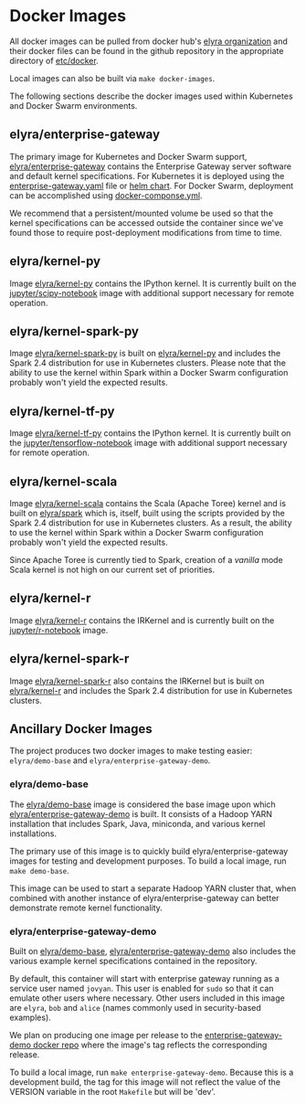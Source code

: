 # Docker Images

All docker images can be pulled from docker hub's [elyra organization](https://hub.docker.com/u/elyra/) and their docker files can be found in the github repository in the appropriate directory of [etc/docker](https://github.com/jupyter-server/enterprise_gateway/tree/master/etc/docker).

Local images can also be built via `make docker-images`.

The following sections describe the docker images used within Kubernetes and Docker Swarm environments.

## elyra/enterprise-gateway

The primary image for Kubernetes and Docker Swarm support, [elyra/enterprise-gateway](https://hub.docker.com/r/elyra/enterprise-gateway/) contains the Enterprise Gateway server software and default kernel specifications.  For Kubernetes it is deployed using the [enterprise-gateway.yaml](https://github.com/jupyter-server/enterprise_gateway/blob/master/etc/kubernetes/enterprise-gateway.yaml) file or [helm chart](https://github.com/jupyter-server/enterprise_gateway/tree/master/etc/kubernetes/helm/enterprise-gateway).  For Docker Swarm, deployment can be accomplished using [docker-componse.yml](https://github.com/jupyter-server/enterprise_gateway/blob/master/etc/docker/docker-compose.yml).

We recommend that a persistent/mounted volume be used so that the kernel specifications can be accessed outside the container since we've found those to require post-deployment modifications from time to time.

## elyra/kernel-py

Image [elyra/kernel-py](https://hub.docker.com/r/elyra/kernel-py/) contains the IPython kernel.  It is currently built on the [jupyter/scipy-notebook](https://hub.docker.com/r/jupyter/scipy-notebook) image with additional support necessary for remote operation.

## elyra/kernel-spark-py

Image [elyra/kernel-spark-py](https://hub.docker.com/r/elyra/kernel-spark-py/) is built on [elyra/kernel-py](https://hub.docker.com/r/elyra/kernel-py) and includes the Spark 2.4 distribution for use in Kubernetes clusters. Please note that the ability to use the kernel within Spark within a Docker Swarm configuration probably won't yield the expected results. 

## elyra/kernel-tf-py

Image [elyra/kernel-tf-py](https://hub.docker.com/r/elyra/kernel-tf-py/) contains the IPython kernel.  It is currently built on the [jupyter/tensorflow-notebook](https://hub.docker.com/r/jupyter/tensorflow-notebook) image with additional support necessary for remote operation.

## elyra/kernel-scala

Image [elyra/kernel-scala](https://hub.docker.com/r/elyra/kernel-scala/) contains the Scala (Apache Toree) kernel and is built on [elyra/spark](https://hub.docker.com/r/elyra/spark) which is, itself, built using the scripts provided by the Spark 2.4 distribution for use in Kubernetes clusters. As a result, the ability to use the kernel within Spark within a Docker Swarm configuration probably won't yield the expected results. 

Since Apache Toree is currently tied to Spark, creation of a *vanilla* mode Scala kernel is not high on our current set of priorities.

## elyra/kernel-r

Image [elyra/kernel-r](https://hub.docker.com/r/elyra/kernel-r/) contains the IRKernel and is currently built on the [jupyter/r-notebook](https://hub.docker.com/r/jupyter/r-notebook/) image.

## elyra/kernel-spark-r

Image [elyra/kernel-spark-r](https://hub.docker.com/r/elyra/kernel-spark-r/) also contains the IRKernel but is built on [elyra/kernel-r](https://hub.docker.com/r/elyra/kernel-r) and includes the Spark 2.4 distribution for use in Kubernetes clusters.


## Ancillary Docker Images

The project produces two docker images to make testing easier: `elyra/demo-base` and `elyra/enterprise-gateway-demo`.

### elyra/demo-base

The [elyra/demo-base](https://hub.docker.com/r/elyra/demo-base/) image is considered the base image upon which [elyra/enterprise-gateway-demo](https://hub.docker.com/r/elyra/enterprise-gateway-demo/) is built.  It consists of a Hadoop YARN installation that includes Spark, Java, miniconda, and various kernel installations.

The primary use of this image is to quickly build elyra/enterprise-gateway images for testing and development purposes.  To build a local image, run `make demo-base`.

This image can be used to start a separate Hadoop YARN cluster that, when combined with another instance of elyra/enterprise-gateway can better demonstrate remote kernel functionality.

### elyra/enterprise-gateway-demo

Built on [elyra/demo-base](https://hub.docker.com/r/elyra/demo-base/), [elyra/enterprise-gateway-demo](https://hub.docker.com/r/elyra/enterprise-gateway-demo/) also includes the various example kernel specifications contained in the repository.

By default, this container will start with enterprise gateway running as a service user named `jovyan`.  This user is enabled for `sudo` so that it can emulate other users where necessary.  Other users included in this image are `elyra`, `bob` and `alice` (names commonly used in security-based examples).

We plan on producing one image per release to the [enterprise-gateway-demo docker repo](https://hub.docker.com/r/elyra/enterprise-gateway-demo/) where the image's tag reflects the corresponding release. 

To build a local image, run `make enterprise-gateway-demo`.  Because this is a development build, the tag for this image will not reflect the value of the VERSION variable in the root `Makefile` but will be 'dev'.
